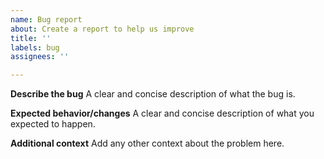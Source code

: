 ```yaml
---
name: Bug report
about: Create a report to help us improve
title: ''
labels: bug
assignees: ''

---
```


**Describe the bug**
A clear and concise description of what the bug is.

**Expected behavior/changes**
A clear and concise description of what you expected to happen.

**Additional context**
Add any other context about the problem here.
